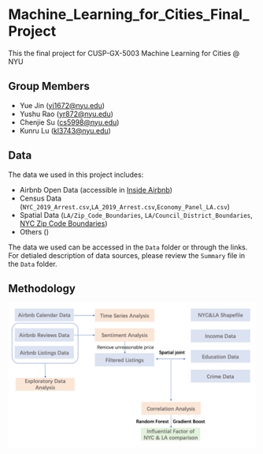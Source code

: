 # Machine_Learning_for_Cities_Final_Project
This the final project for CUSP-GX-5003 Machine Learning for Cities @ NYU

## Group Members
- Yue Jin ([yj1672@nyu.edu](yj1672@nyu.edu))
- Yushu Rao ([yr872@nyu.edu](yr872@nyu.edu))
- Chenjie Su ([cs5998@nyu.edu](cs5998@nyu.edu))
- Kunru Lu ([kl3743@nyu.edu](kl3743@nyu.edu))

## Data
The data we used in this project includes:
- Airbnb Open Data (accessible in [Inside Airbnb](http://insideairbnb.com/get-the-data.html))
- Census Data (`NYC_2019_Arrest.csv`,`LA_2019_Arrest.csv`,`Economy_Panel_LA.csv`)
- Spatial Data (`LA/Zip_Code_Boundaries`, `LA/Council_District_Boundaries`, [NYC Zip Code Boundaries](https://www.census.gov/geographies/mapping-files/time-series/geo/carto-boundary-file.html))
- Others ()

The data we used can be accessed in the `Data` folder or through the links. For detialed description of data sources, please review the `Summary` file in the `Data` folder. 

## Methodology
![Methodology](methodology.png)
